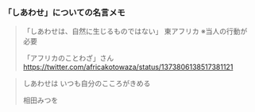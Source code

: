 ### 「しあわせ」についての名言メモ

> 「しあわせは、自然に生じるものではない」 東アフリカ ※当人の行動が必要
> 
> 「アフリカのことわざ」さん
https://twitter.com/africakotowaza/status/1373806138517381121


> しあわせは いつも自分のこころがきめる
>
> 相田みつを

